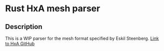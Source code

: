 # Rust HxA mesh parser

## Description

This is a WIP parser for the mesh format specified by Eskil Steenberg. [Link to HxA GitHub](https://github.com/quelsolaar/HxA)